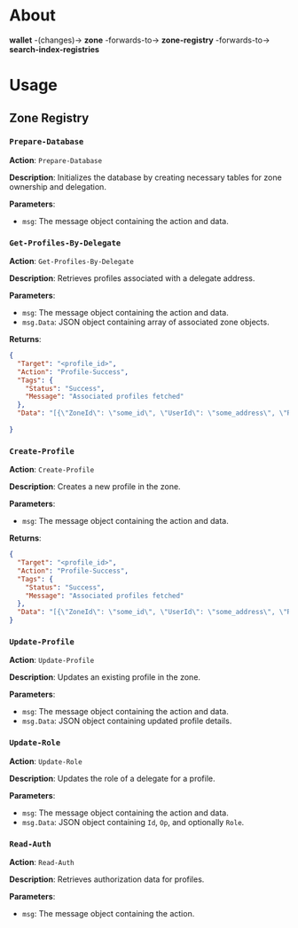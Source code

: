 # About
**wallet**  -(changes)->  **zone**   -forwards-to->  **zone-registry**  -forwards-to->  **search-index-registries**

# Usage
## Zone Registry
### `Prepare-Database`

**Action**: `Prepare-Database`

**Description**: Initializes the database by creating necessary tables for zone ownership and delegation.

**Parameters**:
- `msg`: The message object containing the action and data.

### `Get-Profiles-By-Delegate`

**Action**: `Get-Profiles-By-Delegate`

**Description**: Retrieves profiles associated with a delegate address.

**Parameters**:
- `msg`: The message object containing the action and data.
- `msg.Data`: JSON object containing array of associated zone objects.

**Returns**:
```json
{
  "Target": "<profile_id>",
  "Action": "Profile-Success",
  "Tags": {
    "Status": "Success",
    "Message": "Associated profiles fetched"
  },
  "Data": "[{\"ZoneId\": \"some_id\", \"UserId\": \"some_address\", \"Role\": \"Owner\"}]"
  
}
```

### `Create-Profile`

**Action**: `Create-Profile`

**Description**: Creates a new profile in the zone.

**Parameters**:
- `msg`: The message object containing the action and data.

**Returns**:
```json
{
  "Target": "<profile_id>",
  "Action": "Profile-Success",
  "Tags": {
    "Status": "Success",
    "Message": "Associated profiles fetched"
  },
  "Data": "[{\"ZoneId\": \"some_id\", \"UserId\": \"some_address\", \"Role\": \"Owner\"}]"
}
```

### `Update-Profile`

**Action**: `Update-Profile`

**Description**: Updates an existing profile in the zone.

**Parameters**:
- `msg`: The message object containing the action and data.
- `msg.Data`: JSON object containing updated profile details.

### `Update-Role`

**Action**: `Update-Role`

**Description**: Updates the role of a delegate for a profile.

**Parameters**:
- `msg`: The message object containing the action and data.
- `msg.Data`: JSON object containing `Id`, `Op`, and optionally `Role`.

### `Read-Auth`

**Action**: `Read-Auth`

**Description**: Retrieves authorization data for profiles.

**Parameters**:
- `msg`: The message object containing the action.
